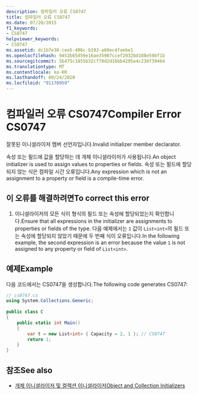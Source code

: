 ```yaml
---
description: 컴파일러 오류 CS0747
title: 컴파일러 오류 CS0747
ms.date: 07/20/2015
f1_keywords:
- CS0747
helpviewer_keywords:
- CS0747
ms.assetid: dc1b7e38-cee5-406c-b193-a60ec4faebe1
ms.openlocfilehash: 9452b65d59e16ae35907ccef2032bd188e59bf1b
ms.sourcegitcommit: 5b475c1855b32cf78d2d1bbb4295e4c236f39464
ms.translationtype: MT
ms.contentlocale: ko-KR
ms.lasthandoff: 09/24/2020
ms.locfileid: "91178959"
---
```

# <a name="compiler-error-cs0747"></a><span data-ttu-id="44ee1-103">컴파일러 오류 CS0747</span><span class="sxs-lookup"><span data-stu-id="44ee1-103">Compiler Error CS0747</span></span>

<span data-ttu-id="44ee1-104">잘못된 이니셜라이저 멤버 선언자입니다.</span><span class="sxs-lookup"><span data-stu-id="44ee1-104">Invalid initializer member declarator.</span></span>  
  
 <span data-ttu-id="44ee1-105">속성 또는 필드에 값을 할당하는 데 개체 이니셜라이저가 사용됩니다.</span><span class="sxs-lookup"><span data-stu-id="44ee1-105">An object initializer is used to assign values to properties or fields.</span></span> <span data-ttu-id="44ee1-106">속성 또는 필드에 할당되지 않는 식은 컴파일 시간 오류입니다.</span><span class="sxs-lookup"><span data-stu-id="44ee1-106">Any expression which is not an assignment to a property or field is a compile-time error.</span></span>  
  
## <a name="to-correct-this-error"></a><span data-ttu-id="44ee1-107">이 오류를 해결하려면</span><span class="sxs-lookup"><span data-stu-id="44ee1-107">To correct this error</span></span>  
  
1. <span data-ttu-id="44ee1-108">이니셜라이저의 모든 식이 형식의 필드 또는 속성에 할당되었는지 확인합니다.</span><span class="sxs-lookup"><span data-stu-id="44ee1-108">Ensure that all expressions in the initializer are assignments to properties or fields of the type.</span></span> <span data-ttu-id="44ee1-109">다음 예제에서는 `1` 값이 `List<int>`의 필드 또는 속성에 할당되지 않았기 때문에 두 번째 식이 오류입니다.</span><span class="sxs-lookup"><span data-stu-id="44ee1-109">In the following example, the second expression is an error because the value `1` is not assigned to any property or field of `List<int>`.</span></span>  
  
## <a name="example"></a><span data-ttu-id="44ee1-110">예제</span><span class="sxs-lookup"><span data-stu-id="44ee1-110">Example</span></span>  

 <span data-ttu-id="44ee1-111">다음 코드에서는 CS0747을 생성합니다.</span><span class="sxs-lookup"><span data-stu-id="44ee1-111">The following code generates CS0747:</span></span>  
  
```csharp  
// cs0747.cs  
using System.Collections.Generic;  
  
public class C  
{  
    public static int Main()  
    {  
        var t = new List<int> { Capacity = 2, 1 }; // CS0747  
        return 1;  
    }  
}  
```  
  
## <a name="see-also"></a><span data-ttu-id="44ee1-112">참조</span><span class="sxs-lookup"><span data-stu-id="44ee1-112">See also</span></span>

- [<span data-ttu-id="44ee1-113">개체 이니셜라이저 및 컬렉션 이니셜라이저</span><span class="sxs-lookup"><span data-stu-id="44ee1-113">Object and Collection Initializers</span></span>](../programming-guide/classes-and-structs/object-and-collection-initializers.md)
